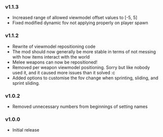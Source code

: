 ### v1.1.3

- Increased range of allowed viewmodel offset values to [-5, 5]
- Fixed modified dynamic fov not applying properly on player spawn

### v1.1.2

- Rewrite of viewmodel repositioning code
- The mod should now generally be more stable in terms of not messing with how items interact with the world
- Melee weapons can now be repositioned!
- Removed per weapon viewmodel positioning. Sorry but like nobody used it, and it caused more issues than it solved :c
- Added options to customise the fov change when sprinting, sliding, and sprint sliding.

### v1.0.2

- Removed unnecessary numbers from beginnings of setting names

### v1.0.0

- Initial release
